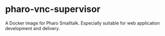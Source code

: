 # pharo-vnc-supervisor
A Docker image for Pharo Smalltalk. Especially suitable for web application development and delivery.
